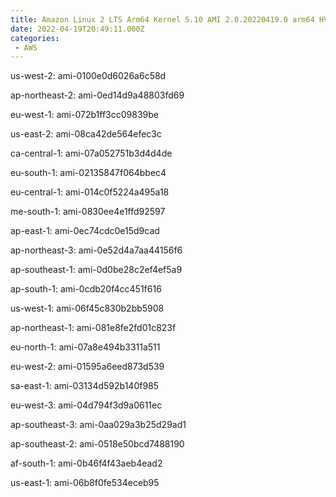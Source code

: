 ```yaml
---
title: Amazon Linux 2 LTS Arm64 Kernel 5.10 AMI 2.0.20220419.0 arm64 HVM gp2
date: 2022-04-19T20:49:11.000Z
categories:
 - AWS
---
```


us-west-2: ami-0100e0d6026a6c58d

ap-northeast-2: ami-0ed14d9a48803fd69

eu-west-1: ami-072b1ff3cc09839be

us-east-2: ami-08ca42de564efec3c

ca-central-1: ami-07a052751b3d4d4de

eu-south-1: ami-02135847f064bbec4

eu-central-1: ami-014c0f5224a495a18

me-south-1: ami-0830ee4e1ffd92597

ap-east-1: ami-0ec74cdc0e15d9cad

ap-northeast-3: ami-0e52d4a7aa44156f6

ap-southeast-1: ami-0d0be28c2ef4ef5a9

ap-south-1: ami-0cdb20f4cc451f616

us-west-1: ami-06f45c830b2bb5908

ap-northeast-1: ami-081e8fe2fd01c823f

eu-north-1: ami-07a8e494b3311a511

eu-west-2: ami-01595a6eed873d539

sa-east-1: ami-03134d592b140f985

eu-west-3: ami-04d794f3d9a0611ec

ap-southeast-3: ami-0aa029a3b25d29ad1

ap-southeast-2: ami-0518e50bcd7488190

af-south-1: ami-0b46f4f43aeb4ead2

us-east-1: ami-06b8f0fe534eceb95


